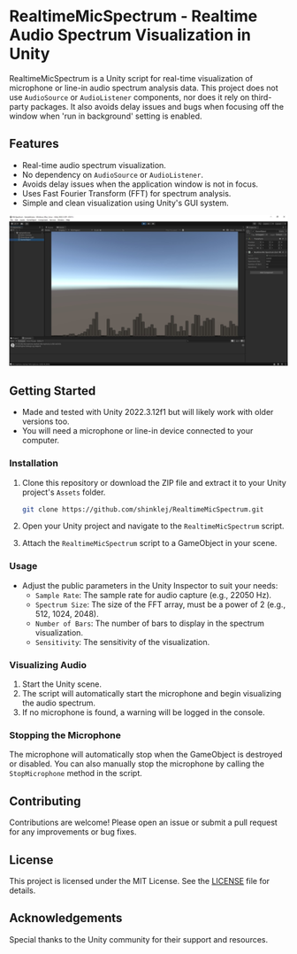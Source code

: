 # RealtimeMicSpectrum - Realtime Audio Spectrum Visualization in Unity

RealtimeMicSpectrum is a Unity script for real-time visualization of microphone or line-in audio spectrum analysis data. This project does not use `AudioSource` or `AudioListener` components, nor does it rely on third-party packages. It also avoids delay issues and bugs when focusing off the window when 'run in background' setting is enabled.

## Features

- Real-time audio spectrum visualization.
- No dependency on `AudioSource` or `AudioListener`.
- Avoids delay issues when the application window is not in focus.
- Uses Fast Fourier Transform (FFT) for spectrum analysis.
- Simple and clean visualization using Unity's GUI system.

![RealtimeMicSpectrum Screenshot](RealtimeMicSpectrum_ss.jpg)

## Getting Started

- Made and tested with Unity 2022.3.12f1 but will likely work with older versions too.
- You will need a microphone or line-in device connected to your computer.

### Installation

1. Clone this repository or download the ZIP file and extract it to your Unity project's `Assets` folder.

    ```sh
    git clone https://github.com/shinklej/RealtimeMicSpectrum.git
    ```

2. Open your Unity project and navigate to the `RealtimeMicSpectrum` script.

3. Attach the `RealtimeMicSpectrum` script to a GameObject in your scene.

### Usage

- Adjust the public parameters in the Unity Inspector to suit your needs:
  - `Sample Rate`: The sample rate for audio capture (e.g., 22050 Hz).
  - `Spectrum Size`: The size of the FFT array, must be a power of 2 (e.g., 512, 1024, 2048).
  - `Number of Bars`: The number of bars to display in the spectrum visualization.
  - `Sensitivity`: The sensitivity of the visualization.

### Visualizing Audio

1. Start the Unity scene.
2. The script will automatically start the microphone and begin visualizing the audio spectrum.
3. If no microphone is found, a warning will be logged in the console.

### Stopping the Microphone

The microphone will automatically stop when the GameObject is destroyed or disabled. You can also manually stop the microphone by calling the `StopMicrophone` method in the script.

## Contributing

Contributions are welcome! Please open an issue or submit a pull request for any improvements or bug fixes.

## License

This project is licensed under the MIT License. See the [LICENSE](LICENSE) file for details.

## Acknowledgements

Special thanks to the Unity community for their support and resources.

